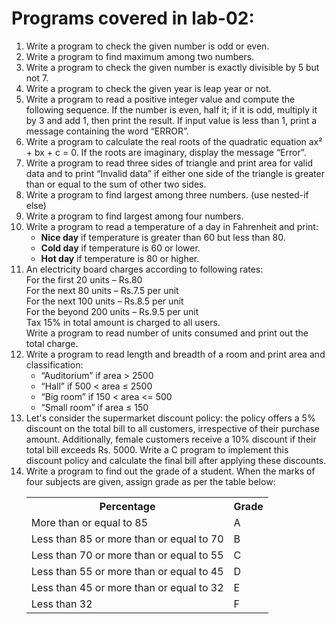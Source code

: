 <!DOCTYPE html>
<html>
<head>
    <title>Programs covered in lab-02</title>
</head>
<body>
    <h1>Programs covered in lab-02:</h1>
    <ol>
        <li>Write a program to check the given number is odd or even.</li>
        <li>Write a program to find maximum among two numbers.</li>
        <li>Write a program to check the given number is exactly divisible by 5 but not 7.</li>
        <li>Write a program to check the given year is leap year or not.</li>
        <li>Write a program to read a positive integer value and compute the following sequence. If the number is even, half it; if it is odd, multiply it by 3 and add 1, then print the result. If input value is less than 1, print a message containing the word “ERROR”.</li>
        <li>Write a program to calculate the real roots of the quadratic equation ax² + bx + c = 0. If the roots are imaginary, display the message “Error”.</li>
        <li>Write a program to read three sides of triangle and print area for valid data and to print “Invalid data” if either one side of the triangle is greater than or equal to the sum of other two sides.</li>
        <li>Write a program to find largest among three numbers. (use nested-if else)</li>
        <li>Write a program to find largest among four numbers.</li>
        <li>
            Write a program to read a temperature of a day in Fahrenheit and print:
            <ul>
                <li><strong>Nice day</strong> if temperature is greater than 60 but less than 80.</li>
                <li><strong>Cold day</strong> if temperature is 60 or lower.</li>
                <li><strong>Hot day</strong> if temperature is 80 or higher.</li>
            </ul>
        </li>
        <li>
            An electricity board charges according to following rates:<br>
            For the first 20 units – Rs.80<br>
            For the next 80 units – Rs.7.5 per unit<br>
            For the next 100 units – Rs.8.5 per unit<br>
            For the beyond 200 units – Rs.9.5 per unit<br>
            Tax 15% in total amount is charged to all users.<br>
            Write a program to read number of units consumed and print out the total charge.
        </li>
        <li>
            Write a program to read length and breadth of a room and print area and classification:
            <ul>
                <li>“Auditorium” if area &gt; 2500</li>
                <li>“Hall” if 500 &lt; area ≤ 2500</li>
                <li>“Big room” if 150 &lt; area &lt;= 500</li>
                <li>“Small room” if area ≤ 150</li>
            </ul>
        </li>
        <li>
            Let's consider the supermarket discount policy: the policy offers a 5% discount on the total bill to all customers, irrespective of their purchase amount. Additionally, female customers receive a 10% discount if their total bill exceeds Rs. 5000. Write a C program to implement this discount policy and calculate the final bill after applying these discounts.
        </li>
        <li>
            Write a program to find out the grade of a student. When the marks of four subjects are given, assign grade as per the table below:
            <table>
                <tr>
                    <th>Percentage</th>
                    <th>Grade</th>
                </tr>
                <tr>
                    <td>More than or equal to 85</td>
                    <td>A</td>
                </tr>
                <tr>
                    <td>Less than 85 or more than or equal to 70</td>
                    <td>B</td>
                </tr>
                <tr>
                    <td>Less than 70 or more than or equal to 55</td>
                    <td>C</td>
                </tr>
                <tr>
                    <td>Less than 55 or more than or equal to 45</td>
                    <td>D</td>
                </tr>
                <tr>
                    <td>Less than 45 or more than or equal to 32</td>
                    <td>E</td>
                </tr>
                <tr>
                    <td>Less than 32</td>
                    <td>F</td>
                </tr>
            </table>
        </li>
    </ol>
</body>